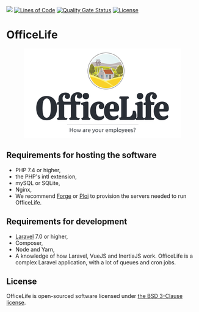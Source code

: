 ![](https://github.com/djaiss/homas/workflows/Unit%20tests/badge.svg)
[![Lines of Code](https://sonarcloud.io/api/project_badges/measure?project=officelife&metric=ncloc)](https://sonarcloud.io/dashboard?id=officelife)
[![Quality Gate Status](https://sonarcloud.io/api/project_badges/measure?project=officelife&metric=alert_status)](https://sonarcloud.io/dashboard?id=officelife)
[![License](https://img.shields.io/badge/License-BSD%203--Clause-blue.svg)](https://opensource.org/licenses/BSD-3-Clause)

# OfficeLife

<div align="center">
  <img loading="lazy" src="docs/img/logo.png" loading="lazy" />
</div>

## Requirements for hosting the software

- PHP 7.4 or higher,
- the PHP's intl extension,
- mySQL or SQLite,
- Nginx,
- We recommend [Forge](https://forge.laravel.com/) or [Ploi](https://ploi.io) to provision the servers needed to run OfficeLife.

## Requirements for development

- [Laravel](https://laravel.com/) 7.0 or higher,
- Composer,
- Node and Yarn,
- A knowledge of how Laravel, VueJS and InertiaJS work. OfficeLife is a complex Laravel application, with a lot of queues and cron jobs.

## License

OfficeLife is open-sourced software licensed under [the BSD 3-Clause license](LICENSE).